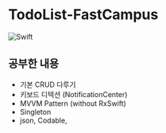 # TodoList-FastCampus
![Swift](https://img.shields.io/badge/Swift-5.0-orange.svg)

## 공부한 내용
- 기본 CRUD 다루기 
- 키보드 디텍션 (NotificationCenter)
- MVVM Pattern (without RxSwift)
- Singleton 
- json, Codable, 
